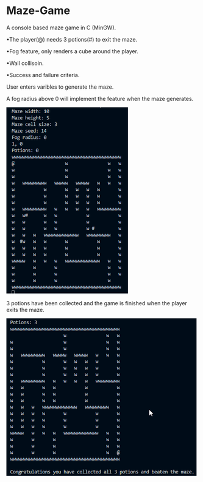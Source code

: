 # Maze-Game
A console based maze game in C (MinGW).

•The player(@) needs 3 potions(#) to exit the maze.

•Fog feature, only renders a cube around the player.

•Wall collisoin.

•Success and failure criteria.

User enters varibles to generate the maze.

A fog radius above 0 will implement the feature when the maze generates.

![](readme_images/Code_xNaPve6zk4.png)

3 potions have been collected and the game is finished when the player exits the maze.

![](readme_images/Code_KISXB6UmhM.png)
